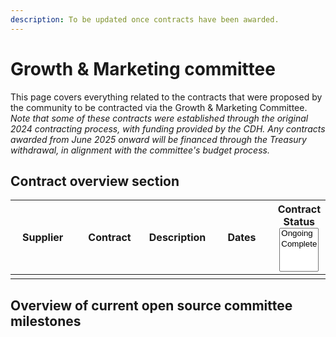 ```yaml
---
description: To be updated once contracts have been awarded.
---
```


# Growth & Marketing committee

This page covers everything related to the contracts that were proposed by the community to be contracted via the Growth & Marketing Committee. _Note that some of these contracts were established through the original 2024 contracting process, with funding provided by the CDH. Any contracts awarded from June 2025 onward will be financed through the Treasury withdrawal, in alignment with the committee's budget process._

## **Contract overview section**

<table data-full-width="false"><thead><tr><th width="131">Supplier</th><th width="147">Contract</th><th>Description</th><th width="160">Dates</th><th>Contract Status<select multiple><option value="1suRQbkRqH2z" label="Ongoing" color="blue"></option><option value="T4zEAlmGO1Vm" label="Complete" color="blue"></option></select></th></tr></thead><tbody><tr><td></td><td></td><td></td><td> </td><td></td></tr></tbody></table>

## Overview of current open source committee milestones
